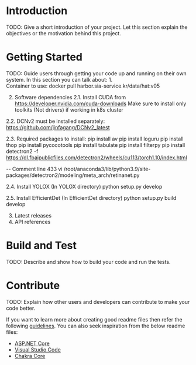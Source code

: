 # Introduction 
TODO: Give a short introduction of your project. Let this section explain the objectives or the motivation behind this project. 

# Getting Started
TODO: Guide users through getting your code up and running on their own system. In this section you can talk about:
1.	
Container to use: 
docker pull harbor.sia-service.kr/data/hat:v05

2.	Software dependencies
2.1. Install CUDA from https://developer.nvidia.com/cuda-downloads
Make sure to install only toolkits (Not drivers) if working in k8s cluster

2.2. DCNv2 must be installed separately: https://github.com/jinfagang/DCNv2_latest

2.3. Required packages to install:
pip install av
pip install loguru
pip install thop
pip install pycocotools
pip install tabulate
pip install filterpy
pip install detectron2 -f https://dl.fbaipublicfiles.com/detectron2/wheels/cu113/torch1.10/index.html

-- Comment line 433
vi /root/anaconda3/lib/python3.9/site-packages/detectron2/modeling/meta_arch/retinanet.py 

2.4. Install YOLOX (In YOLOX directory)
python setup.py develop

2.5. Install EfficientDet (In EfficientDet directory)
python setup.py build develop


3.	Latest releases
4.	API references

# Build and Test
TODO: Describe and show how to build your code and run the tests. 

# Contribute
TODO: Explain how other users and developers can contribute to make your code better. 

If you want to learn more about creating good readme files then refer the following [guidelines](https://docs.microsoft.com/en-us/azure/devops/repos/git/create-a-readme?view=azure-devops). You can also seek inspiration from the below readme files:
- [ASP.NET Core](https://github.com/aspnet/Home)
- [Visual Studio Code](https://github.com/Microsoft/vscode)
- [Chakra Core](https://github.com/Microsoft/ChakraCore)